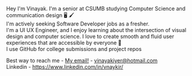 Hey I'm Vinayak. I'm a senior at CSUMB studying Computer Science and communication design :desktop_computer: :paintbrush:  
I'm actively seeking Software Developer jobs as a fresher.  
I'm a UI UX Engineer, and I enjoy learning about the intersection of visual design and computer science. I love to create smooth and fluid user experiences that are accessible by everyone :iphone:  
I use GitHub for college submissions and project repos  <br>

  
Best way to reach me - [My email!](mailto:vinayakiyer@hotmail.com) - vinayakiyer@hotmail.com  
Linkedin - https://www.linkedin.com/in/vnaykir/


<!---
VnaykDev/VnaykDev is a ✨ special ✨ repository because its `README.md` (this file) appears on your GitHub profile.
You can click the Preview link to take a look at your changes.
--->
